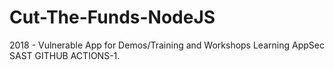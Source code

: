 # Cut-The-Funds-NodeJS
2018 - Vulnerable App for Demos/Training and Workshops
Learning AppSec SAST GITHUB ACTIONS-1.
